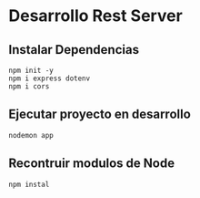 # Desarrollo Rest Server


## Instalar Dependencias

```
npm init -y
npm i express dotenv
npm i cors
```


## Ejecutar proyecto en desarrollo

```
nodemon app
```

## Recontruir modulos de Node

```
npm instal
```